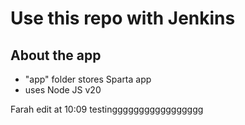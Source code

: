 # Use this repo with Jenkins

## About the app
- "app" folder stores Sparta app
- uses Node JS v20

Farah edit at 10:09 testinggggggggggggggggg

